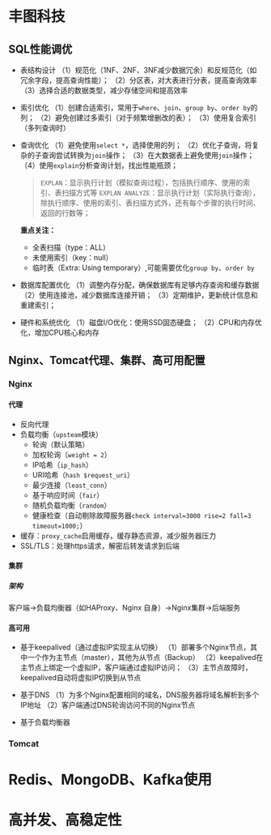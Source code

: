 # 丰图科技
## SQL性能调优
   + 表结构设计
    （1）规范化（1NF、2NF、3NF减少数据冗余）和反规范化（如冗余字段，提高查询性能）；
    （2）分区表，对大表进行分表，提高查询效率
    （3）选择合适的数据类型，减少存储空间和提高效率
   + 索引优化
    （1）创建合适索引，常用于`where`、`join`、`group by`、`order by`的列；
    （2）避免创建过多索引（对于频繁增删改的表）；
    （3）使用复合索引（多列查询时）
   + 查询优化
    （1）避免使用`select *`，选择使用的列；
    （2）优化子查询，将复杂的子查询尝试转换为`join`操作；
    （3）在大数据表上避免使用`join`操作；
    （4）使用`explain`分析查询计划，找出性能瓶颈；
     > `EXPLAN`：显示执行计划（模拟查询过程），包括执行顺序、使用的索引、表扫描方式等
     `EXPLAN ANALYZE`：显示执行计划（实际执行查询），除执行顺序、使用的索引、表扫描方式外，还有每个步骤的执行时间、返回的行数等；

     **重点关注：**
       + 全表扫描（type：ALL）
       + 未使用索引（key：null）
       + 临时表（Extra: Using temporary）,可能需要优化`group by`、`order by`

   + 数据库配置优化
    （1）调整内存分配，确保数据库有足够内存查询和缓存数据
    （2）使用连接池，减少数据库连接开销；
    （3）定期维护，更新统计信息和重建索引；
   + 硬件和系统优化
    （1）磁盘I/O优化：使用SSD固态硬盘；
    （2）CPU和内存优化，增加CPU核心和内存
## Nginx、Tomcat代理、集群、高可用配置
 ### Nginx
 #### 代理
   * 反向代理
   * 负载均衡（`upsteam`模块）
     * 轮询（默认策略）
     * 加权轮询（`weight = 2`）
     * IP哈希（`ip_hash`）
     * URI哈希（`hash $request_uri`）
     * 最少连接（`least_conn`）
     * 基于响应时间（`fair`）
     * 随机负载均衡（`random`）
     * 健康检查（自动剔除故障服务器`check interval=3000 rise=2 fall=3 timeout=1000;`）
   * 缓存：`proxy_cache`启用缓存，缓存静态资源，减少服务器压力
   * SSL/TLS：处理https请求，解密后转发请求到后端
  #### 集群
  ##### 架构
  客户端->负载均衡器（如HAProxy、Nginx 自身）->Nginx集群->后端服务
  #### 高可用
  + 基于keepalived（通过虚拟IP实现主从切换）
  （1）部署多个Nginx节点，其中一个作为主节点（master），其他为从节点（Backup）
  （2）keepalived在主节点上绑定一个虚拟IP，客户端通过虚拟IP访问；
  （3）主节点故障时，keepalived自动将虚拟IP切换到从节点
  
  + 基于DNS
  （1）为多个Nginx配置相同的域名，DNS服务器将域名解析到多个IP地址
  （2）客户端通过DNS轮询访问不同的Nginx节点
  + 基于负载均衡器
  ### Tomcat
# Redis、MongoDB、Kafka使用
# 高并发、高稳定性